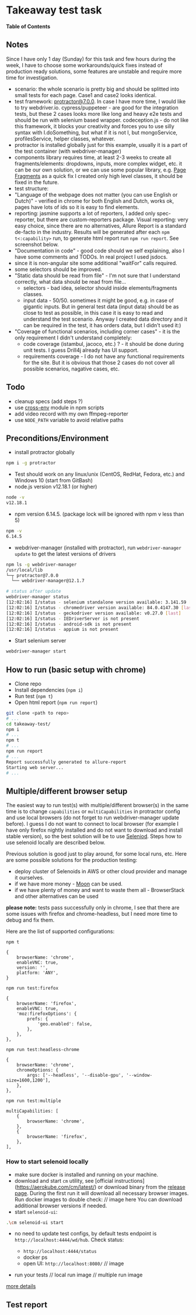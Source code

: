 # Takeaway test task

**Table of Contents**

## Notes
Since I have only 1 day (Sunday) for this task and few hours during the week, I have to choose some
workarounds/quick fixes instead of production ready solutions, some features are unstable and require more time for investigation.

- scenario: the whole scenario is pretty big and should be splitted into small tests for each page. Case1 and case2 looks identical.
- test framework: protractor@7.0.0. In case I have more time, I would like to try webdriver.io.
  cypress/puppeteer - are good for the integration tests, but these 2 cases looks more like long and heavy e2e tests
  and should be run with selenium based wrapper.
  codeception.js - do not like this framework, it blocks your creativity and forces you to use silly syntax with
  I.doSomething, but what if it is not I, but mongoService, profilesService, helper classes, whatever.
- protractor is installed globally just for this example, usually it is a part of the test container (with webdriver-manager)
- components library requires time, at least 2-3 weeks to create all fragments/elements: dropdowns, inputs, more complex widget, etc.
  it can be our own solution, or we can use some popular library, e.g. [Page Fragments](https://github.com/Xotabu4/protractor-element-extend)
  as a quick fix I created only high level classes, it should be fixed in the future.
- test structure:
- "Language of the webpage does not matter (you can use English or Dutch)" - verified in chrome for both English and Dutch, works ok,
  pages have lots of ids so it is easy to find elements. 
- reporting: jasmine supports a lot of reporters, I added only spec-reporter, but there are custom-reporters package.
  Visual reporting: very easy choice, since there are no alternatives, Allure Report is a standard de-facto in the industry.
  Results will be generated after each `npm t<:capability>` run, to generate html report run `npm run report`.
  See screenshot below.
- "Documentation in code" - good code should we self explaining, also I have some comments and TODOs.
  In real project I used  jsdocs. 
- since it is non-angular site some additional "waitFor" calls required.
- some selectors should be improved.
- "Static data should be read from file" - I'm not sure that I understand correctly, what data should be read from file...
  - selectors - bad idea, selector should inside elements/fragments classes.
  - input data - 50/50. sometimes it might be good, e.g. in case of gigantic inputs. But in general test data (input data)
    should be as close to test as possible, in this case it is easy to read and understand the test scenario.
    Anyway I created data directory and it can be required in the test, it has orders data, but I didn't used it:)
- "Coverage of functional scenarios, including corner cases" - it is the only requirement I didn't understand completely:
  - code coverage (istambul, jacoco, etc.) ? - it should be done during unit tests. I guess Drill4j already has UI support.
  - requirements coverage - I do not have any functional requirements for the site. But it is obvious that those 2 cases
    do not cover all possible scenarios, nagative cases, etc.

## Todo
- cleanup specs (add steps ?)
- use [cross-env](https://www.npmjs.com/package/cross-env) module in npm scripts
- add video record with my own ffmpeg-reporter
- use `NODE_PATH` variable to avoid relative paths
  
## Preconditions/Environment
* install protractor globally
```bash
npm i -g protractor
```
* Test should work on any linux/unix (CentOS, RedHat, Fedora, etc.) and Windows 10 (start from GitBash)
* node.js version v12.18.1 (or higher)
```bash
node -v
v12.18.1
```
* npm version 6.14.5. (package lock will be ignored with npm v less than 5)
```bash
npm -v
6.14.5
```
* webdriver-manager (installed with protractor), run `webdriver-manager update` to get the latest versions of drivers
```bash
npm ls -g webdriver-manager
/usr/local/lib
└─┬ protractor@7.0.0
  └── webdriver-manager@12.1.7

# status after update
webdriver-manager status
[12:02:16] I/status - selenium standalone version available: 3.141.59 [last]
[12:02:16] I/status - chromedriver version available: 84.0.4147.30 [last]
[12:02:16] I/status - geckodriver version available: v0.27.0 [last]
[12:02:16] I/status - IEDriverServer is not present
[12:02:16] I/status - android-sdk is not present
[12:02:16] I/status - appium is not present
```
* Start selenium server
```bash
webdriver-manager start
``` 

## How to run (basic setup with chrome)
* Clone repo
* Install dependencies (`npm i`)
* Run test (`npm t`)
* Open html report (```npm run report```)
```bash
git clone <path to repo>
# ...
cd takeaway-test/
npm i
# ...
npm t
# ...
npm run report
# ...
Report successfully generated to allure-report
Starting web server...
# ...
```

## Multiple/different browser setup
The easiest way to run test(s) with multiple/different browser(s) in the same time is to change `capabilities` or
`multiCapabilities` in protractor config and use local browsers (do not forget to run webdriver-manager update before).
I guess I do not want to connect to local browser (for example I have only firefox nightly installed and do not want to
download and install stable version), so the best solution will be to use [Seleniod](https://aerokube.com/selenoid/).
 Steps how to use selenoid locally are described below.
 
Previous solution is good just to play around, for some local runs, etc. Here are some possible solutions for the
production testing:
  - deploy cluster of Selenoids in AWS or other cloud provider and manage it ourselves.  
  - if we have more money - [Moon](https://aerokube.com/moon/) can be used.
  - if we have plenty of money and want to waste them all - BrowserStack and other alternatives can be used

**please  note:** tests pass successfully only in chrome, I see that there are some issues with firefox and chrome-headless,
but I need more time to debug and fix them.
 
Here are the list of supported configurations:

`npm t`
```
{
    browserName: 'chrome',
    enableVNC: true,
    version: '',
    platform: 'ANY',
}
```

`npm run test:firefox`

```
{
    browserName: 'firefox',
    enableVNC: true,
    'moz:firefoxOptions': {
        prefs: {
            'geo.enabled': false,
        },
    },
},
```

`npm run test:headless-chrome`

```
{
    browserName: 'chrome',
    chromeOptions: {
        args: ['--headless', '--disable-gpu', '--window-size=1600,1200'],
    },
},
```

`npm run test:multiple`

```
multiCapabilities: [
    {
        browserName: 'chrome',
    },
    {
        browserName: 'firefox',
    },
],
```
### How to start selenoid locally  
- make sure docker is installed and running on your machine.
- download and start `cm` utility, see [official instructions] (https://aerokube.com/cm/latest/) or download binary from the
[release page](https://github.com/aerokube/cm/releases). During the first run it will download all necessary browser images.
Run docker images to double check:
// image here
You can download additional browser versions if needed.
- start `selenoid-ui`:
```bash
.\cm selenoid-ui start
```
- no need to update test configs, by default tests endpoint is `http://localhost:4444/wd/hub`.
  Check status:
  - `http://localhost:4444/status`
  - docker ps
  - open UI: `http://localhost:8080/`
  // image

- run your tests
// local run image
// multiple run image

[more details](https://aerokube.com/selenoid/latest/)

## Test report
